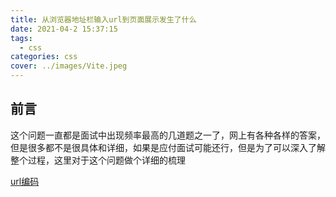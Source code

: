 ```yaml
---
title: 从浏览器地址栏输入url到页面展示发生了什么
date: 2021-04-2 15:37:15
tags:
  - css
categories: css
cover: ../images/Vite.jpeg
---
```


## 前言
这个问题一直都是面试中出现频率最高的几道题之一了，网上有各种各样的答案，但是很多都不是很具体和详细，如果是应付面试可能还行，但是为了可以深入了解整个过程，这里对于这个问题做个详细的梳理



[url编码](http://www.ruanyifeng.com/blog/2010/02/url_encoding.html)